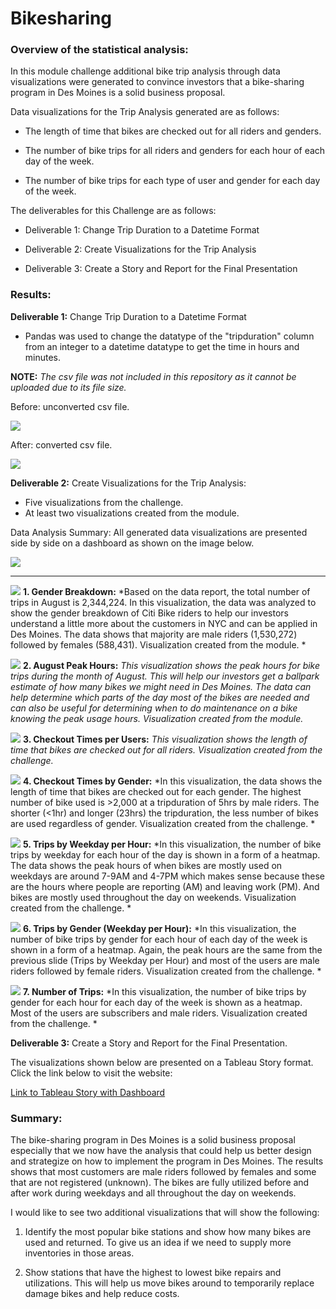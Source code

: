# Bikesharing

### Overview of the statistical analysis:

In this module challenge additional bike trip analysis through data visualizations were generated to convince investors that a bike-sharing program in Des Moines is a solid business proposal. 

Data visualizations for the Trip Analysis generated are as follows:

- The length of time that bikes are checked out for all riders and genders.

- The number of bike trips for all riders and genders for each hour of each day of the week.

- The number of bike trips for each type of user and gender for each day of the week.

The deliverables for this Challenge are as follows:

- Deliverable 1: Change Trip Duration to a Datetime Format

- Deliverable 2: Create Visualizations for the Trip Analysis

- Deliverable 3: Create a Story and Report for the Final Presentation


### Results:

**Deliverable 1:** Change Trip Duration to a Datetime Format

- Pandas was used to change the datatype of the "tripduration" column from an integer to a datetime datatype to get the time in hours and minutes.

**NOTE:** *The csv file was not included in this repository as it cannot be uploaded due to its file size.*

Before: unconverted csv file.

![](./pictures/pic.png)

After: converted csv file.

![](./pictures/pic2.png)

**Deliverable 2:** Create Visualizations for the Trip Analysis:

- Five visualizations from the challenge.
- At least two visualizations created from the module.

Data Analysis Summary: All generated data visualizations are presented side by side on a dashboard as shown on the image below. 

![](./pictures/pic10.png)

____________________________________________________
 

![](./pictures/pic9.png)
**1. Gender Breakdown:** *Based on the data report, the total number of trips in August is 2,344,224. In  this visualization, the data was analyzed to show the gender breakdown of Citi Bike riders to help our investors understand a little more about the customers in NYC and can be applied in Des Moines. The data shows that majority are male riders (1,530,272) followed by females (588,431). Visualization created from the module.
*

![](./pictures/pic8.png)
**2. August Peak Hours:** *This visualization shows the peak hours for bike trips during the month of August. This will help our investors get a ballpark estimate of how many bikes we might need in Des Moines. The data can help determine which parts of the day most of the bikes are needed and can also be useful for determining when to do maintenance on a bike knowing the peak usage hours. Visualization created from the module.*


![](./pictures/pic3.png)
**3. Checkout Times per Users:** *This visualization shows the length of time that bikes are checked out for all riders. Visualization created from the challenge.*


![](./pictures/pic4.png)
**4. Checkout Times by Gender:** *In this visualization,  the data shows the length of time that bikes are checked out for each gender. The highest number of bike used is >2,000 at a tripduration of 5hrs by male riders. The shorter (<1hr) and longer (23hrs) the tripduration, the less number of bikes are used regardless of gender. Visualization created from the challenge.
*

![](./pictures/pic5.png)
**5. Trips by Weekday per Hour:** *In this visualization,  the number of bike trips by weekday for each hour of the day is shown in a form of a heatmap. The data shows the peak hours of when bikes are mostly used on weekdays are around 7-9AM and 4-7PM which makes sense because these are the hours where people are reporting (AM) and leaving work (PM). And bikes are mostly used throughout the day on weekends. Visualization created from the challenge.
*

![](./pictures/pic6.png)
**6. Trips by Gender (Weekday per Hour):** *In this visualization, the number of bike trips by gender for each hour of each day of the week is shown in a form of a heatmap. Again, the peak hours are the same from the previous slide (Trips by Weekday per Hour) and most of the users are male riders followed by female riders. Visualization created from the challenge.
*

![](./pictures/pic7.png)
**7. Number of Trips:** *In this visualization, the number of bike trips by gender for each hour for each day of the week is shown as a heatmap. Most of the users are subscribers and male riders. Visualization created from the challenge.
*

**Deliverable 3:** Create a Story and Report for the Final Presentation.

The visualizations shown below are presented on a Tableau Story format. Click the link below to visit the website:

[Link to Tableau Story with Dashboard](https://public.tableau.com/views/NYCCitibikeAnalysisStory/NYCCitibikeAnalysisStory?:language=en&:display_count=y&:origin=viz_share_link)


### Summary:

The bike-sharing program in Des Moines is a solid business proposal especially that we now have the analysis that could help us better design and strategize on how to implement the program in Des Moines. The results shows that most customers are male riders followed by females and some that are not registered (unknown). The bikes are fully utilized before and after work during weekdays and all throughout the day on weekends. 

I would like to see two additional visualizations that will show the following:

1. Identify the most popular bike stations and show how many bikes are used and returned. To give us an idea if we need to supply more inventories in those areas.

2. Show stations that have the highest to lowest bike repairs and utilizations. This will help us move bikes around to temporarily replace damage bikes and help reduce costs. 
